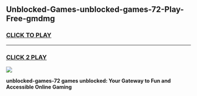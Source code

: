 
## Unblocked-Games-unblocked-games-72-Play-Free-gmdmg
<h3>
<a href="https://premium76.site?title=unblocked-games-72&ref=20M">CLICK TO PLAY</a></h3>
<hr>

<h3>
<a href="https://premium76.site?title=unblocked-games-72&ref=20M">CLICK 2 PLAY</a>
  
</h3>

<a href="https://premium76.site?title=unblocked-games-72&ref=19M"><img src="https://clearcache.store/games.png"></a>


**unblocked-games-72 games unblocked: Your Gateway to Fun and Accessible Online Gaming**
